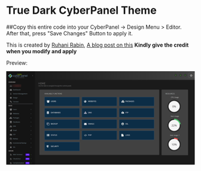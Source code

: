 # True Dark CyberPanel Theme

##Copy this entire code into your CyberPanel -> Design Menu > Editor. After that, press "Save Changes" Button to apply it.

This is created by [Ruhani Rabin](https://www.ruhanirabin.com), [A blog post on this](https://rabin.blog/true-dark-theme-cyberpanel-openlitespeed-ui/)
**Kindly give the credit when you modify and apply**

Preview:

![image](images/true-dark1.png)
